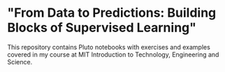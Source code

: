 # "From Data to Predictions: Building Blocks of Supervised Learning" #

This repository contains Pluto notebooks with exercises and examples covered in my course at MIT Introduction to Technology, Engineering and Science.
